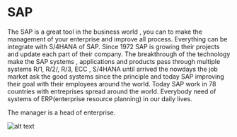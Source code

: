 # SAP 
The SAP is a great tool in the business world , you can to make the management of your enterprise and improve all process. Everything can be integrate with S/4HANA of SAP. Since 1972 SAP is growing their projects and update each part of their company. The breakthrough of the technology make the SAP systems , applications and products pass through multiple systems  R/1, R/2/, R/3, ECC , S/4HANA until arrived the nowdays the job market ask the good systems since the principle and today SAP improving their goal with their employees around the world. Today SAP work in 78 countries with entreprises spread around the world.
Everybody need of systems of ERP(enterprise resource planning) in our daily lives.

The manager is a head of enterprise.

![alt text](https://www.google.com/url?sa=i&url=https%3A%2F%2Fcanaltech.com.br%2Fempresa%2Fsap%2F&psig=AOvVaw2YZ9bOgBf3hXEOfTD1cCJw&ust=1718898840686000&source=images&cd=vfe&opi=89978449&ved=0CBEQjRxqFwoTCIDGjKmD6IYDFQAAAAAdAAAAABAI)

